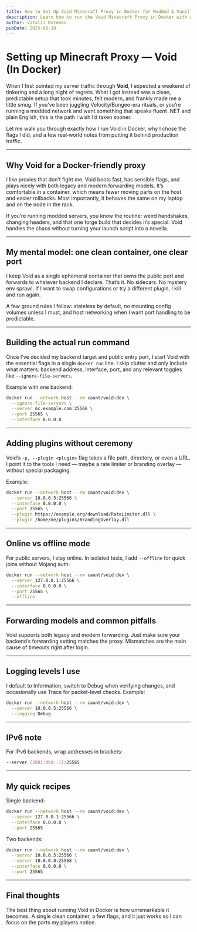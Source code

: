 ```yaml
---
title: How to Set Up Void Minecraft Proxy in Docker for Modded & Vanilla Servers
description: Learn how to run the Void Minecraft Proxy in Docker with a clean, fast setup for both modded and vanilla servers, plus tips for plugins, forwarding, and smooth production use.
author: Vitalii Kotenko
pubDate: 2025-08-10
---
```


# Setting up Minecraft Proxy — Void (In Docker)

When I first pointed my server traffic through **Void**, I expected a weekend of tinkering and a long night of regrets. What I got instead was a clean, predictable setup that took minutes, felt modern, and frankly made me a little smug. If you’ve been juggling Velocity/Bungee-era rituals, or you’re running a modded network and want something that speaks fluent .NET and plain English, this is the path I wish I’d taken sooner.

Let me walk you through exactly how I run Void in Docker, why I chose the flags I did, and a few real‑world notes from putting it behind production traffic.

---

## Why Void for a Docker-friendly proxy

I like proxies that don’t fight me. Void boots fast, has sensible flags, and plays nicely with both legacy and modern forwarding models. It’s comfortable in a container, which means fewer moving parts on the host and easier rollbacks. Most importantly, it behaves the same on my laptop and on the node in the rack.

If you’re running modded servers, you know the routine: weird handshakes, changing headers, and that one forge build that decides it’s special. Void handles the chaos without turning your launch script into a novella.

---

## My mental model: one clean container, one clear port

I keep Void as a single ephemeral container that owns the public port and forwards to whatever backend I declare. That’s it. No sidecars. No mystery env sprawl. If I want to swap configurations or try a different plugin, I kill and run again.

A few ground rules I follow: stateless by default, no mounting config volumes unless I must, and host networking when I want port handling to be predictable.

---

## Building the actual run command

Once I’ve decided my backend target and public entry port, I start Void with the essential flags in a single `docker run` line. I skip clutter and only include what matters: backend address, interface, port, and any relevant toggles like `--ignore-file-servers`.

Example with one backend:

```bash
docker run --network host --rm caunt/void:dev \
  --ignore-file-servers \
  --server mc.example.com:25566 \
  --port 25565 \
  --interface 0.0.0.0
```

---

## Adding plugins without ceremony

Void’s `-p, --plugin <plugin>` flag takes a file path, directory, or even a URL. I point it to the tools I need — maybe a rate limiter or branding overlay — without special packaging.

Example:

```bash
docker run --network host --rm caunt/void:dev \
  --server 10.0.0.5:25566 \
  --interface 0.0.0.0 \
  --port 25565 \
  --plugin https://example.org/download/RateLimiter.dll \
  --plugin /home/me/plugins/BrandingOverlay.dll
```

---

## Online vs offline mode

For public servers, I stay online. In isolated tests, I add `--offline` for quick joins without Mojang auth:

```bash
docker run --network host --rm caunt/void:dev \
  --server 127.0.0.1:25566 \
  --interface 0.0.0.0 \
  --port 25565 \
  --offline
```

---

## Forwarding models and common pitfalls

Void supports both legacy and modern forwarding. Just make sure your backend’s forwarding setting matches the proxy. Mismatches are the main cause of timeouts right after login.

---

## Logging levels I use

I default to Information, switch to Debug when verifying changes, and occasionally use Trace for packet-level checks. Example:

```bash
docker run --network host --rm caunt/void:dev \
  --server 10.0.0.5:25566 \
  --logging Debug
```

---

## IPv6 note

For IPv6 backends, wrap addresses in brackets:

```bash
--server [2001:db8::1]:25565
```

---

## My quick recipes

Single backend:

```bash
docker run --network host --rm caunt/void:dev \
  --server 127.0.0.1:25566 \
  --interface 0.0.0.0 \
  --port 25565
```

Two backends:

```bash
docker run --network host --rm caunt/void:dev \
  --server 10.0.0.5:25566 \
  --server 10.0.0.8:25568 \
  --interface 0.0.0.0 \
  --port 25565
```

---

## Final thoughts

The best thing about running Void in Docker is how unremarkable it becomes. A single clean container, a few flags, and it just works so I can focus on the parts my players notice.
